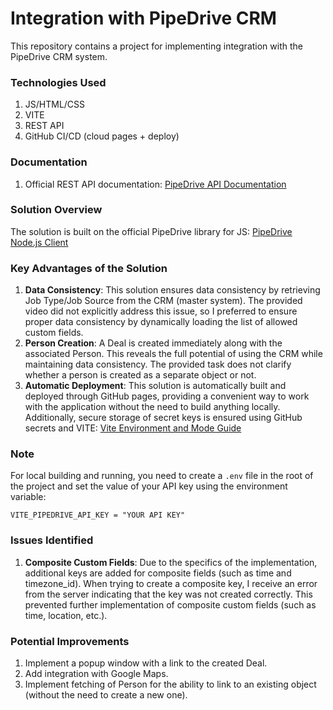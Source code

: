 # Integration with PipeDrive CRM

This repository contains a project for implementing integration with the PipeDrive CRM system.

### Technologies Used

1. JS/HTML/CSS
2. VITE
3. REST API
4. GitHub CI/CD (cloud pages + deploy)

### Documentation

1. Official REST API documentation: [PipeDrive API Documentation](https://developers.pipedrive.com/docs/api/v1)

### Solution Overview

The solution is built on the official PipeDrive library for JS: [PipeDrive Node.js Client](https://github.com/pipedrive/client-nodejs)

### Key Advantages of the Solution

1. **Data Consistency**: This solution ensures data consistency by retrieving Job Type/Job Source from the CRM (master system). The provided video did not explicitly address this issue, so I preferred to ensure proper data consistency by dynamically loading the list of allowed custom fields.
2. **Person Creation**: A Deal is created immediately along with the associated Person. This reveals the full potential of using the CRM while maintaining data consistency. The provided task does not clarify whether a person is created as a separate object or not.
3. **Automatic Deployment**: This solution is automatically built and deployed through GitHub pages, providing a convenient way to work with the application without the need to build anything locally. Additionally, secure storage of secret keys is ensured using GitHub secrets and VITE: [Vite Environment and Mode Guide](https://vitejs.dev/guide/env-and-mode)

### Note

For local building and running, you need to create a `.env` file in the root of the project and set the value of your API key using the environment variable:

```
VITE_PIPEDRIVE_API_KEY = "YOUR API KEY"
```

### Issues Identified

1. **Composite Custom Fields**: Due to the specifics of the implementation, additional keys are added for composite fields (such as time and timezone_id). When trying to create a composite key, I receive an error from the server indicating that the key was not created correctly. This prevented further implementation of composite custom fields (such as time, location, etc.).

### Potential Improvements

1. Implement a popup window with a link to the created Deal.
2. Add integration with Google Maps.
3. Implement fetching of Person for the ability to link to an existing object (without the need to create a new one).
